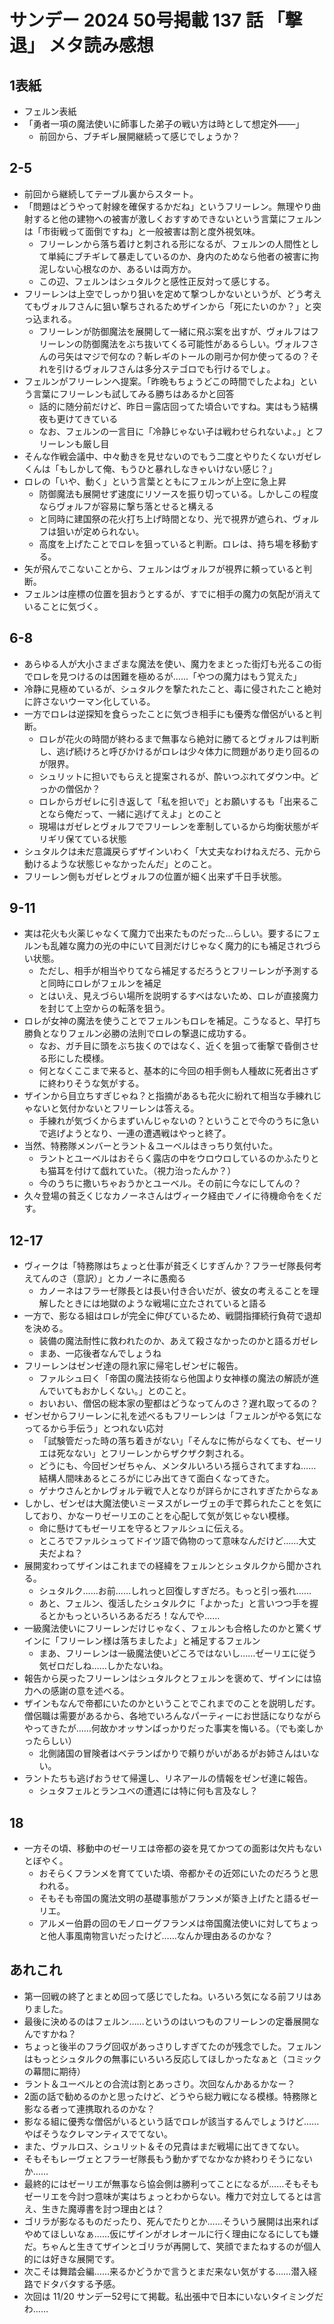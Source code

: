 # サンデー 2024 50号掲載 137 話 「撃退」 メタ読み感想

## 1表紙
- フェルン表紙
- 「勇者一項の魔法使いに師事した弟子の戦い方は時として想定外――」
  - 前回から、ブチギレ展開継続って感じでしょうか？

## 2-5
- 前回から継続してテーブル裏からスタート。
- 「問題はどうやって射線を確保するかだね」というフリーレン。無理やり曲射すると他の建物への被害が激しくおすすめできないという言葉にフェルンは「市街戦って面倒ですね」と一般被害は割と度外視気味。
  - フリーレンから落ち着けと刺される形になるが、フェルンの人間性として単純にブチギレて暴走しているのか、身内のためなら他者の被害に拘泥しない心根なのか、あるいは両方か。
  - この辺、フェルンはシュタルクと感性正反対って感じする。
- フリーレンは上空でしっかり狙いを定めて撃つしかないというが、どう考えてもヴォルフさんに狙い撃ちされるためザインから「死にたいのか？」と突っ込まれる。
  - フリーレンが防御魔法を展開して一緒に飛ぶ案を出すが、ヴォルフはフリーレンの防御魔法をぶち抜いてくる可能性があるらしい。ヴォルフさんの弓矢はマジで何なの？斬レギのトールの剛弓か何か使ってるの？それを引けるヴォルフさんは多分ステゴロでも行けるでしょ。
- フェルンがフリーレンへ提案。「昨晩もちょうどこの時間でしたよね」という言葉にフリーレンも試してみる勝ちはあるかと回答
  - 話的に随分前だけど、昨日＝露店回ってた頃合いですね。実はもう結構夜も更けてきている
  - なお、フェルンの一言目に「冷静じゃない子は戦わせられないよ。」とフリーレンも厳し目
- そんな作戦会議中、中々動きを見せないのでもう二度とやりたくないガゼレくんは「もしかして俺、もうひと暴れしなきゃいけない感じ？」
- ロレの「いや、動く」という言葉とともにフェルンが上空に急上昇
  - 防御魔法も展開せず速度にリソースを振り切っている。しかしこの程度ならヴォルフが容易に撃ち落とせると構える
  - と同時に建国祭の花火打ち上げ時間となり、光で視界が遮られ、ヴォルフは狙いが定められない。
  - 高度を上げたことでロレを狙っていると判断。ロレは、持ち場を移動する。
- 矢が飛んでこないことから、フェルンはヴォルフが視界に頼っていると判断。
- フェルンは座標の位置を狙おうとするが、すでに相手の魔力の気配が消えていることに気づく。

## 6-8
- あらゆる人が大小さまざまな魔法を使い、魔力をまとった街灯も光るこの街でロレを見つけるのは困難を極めるが……「やつの魔力はもう覚えた」
 - 冷静に見極めているが、シュタルクを撃たれたこと、毒に侵されたこと絶対に許さないウーマン化している。
- 一方でロレは逆探知を食らったことに気づき相手にも優秀な僧侶がいると判断。
  - ロレが花火の時間が終わるまで無事なら絶対に勝てるとヴォルフは判断し、逃げ続けろと呼びかけるがロレは少々体力に問題があり走り回るのが限界。
  - シュリットに担いでもらえと提案されるが、酔いつぶれてダウン中。どっかの僧侶か？
  - ロレからガゼレに引き返して「私を担いで」とお願いするも「出来ることなら俺だって、一緒に逃げてえよ」とのこと
  - 現場はガゼレとヴォルフでフリーレンを牽制しているから均衡状態がギリギリ保てている状態
- シュタルクは未だ意識戻らずザインいわく「大丈夫なわけねえだろ、元から動けるような状態じゃなかったんだ」とのこと。
- フリーレン側もガゼレとヴォルフの位置が細く出来ず千日手状態。

## 9-11
- 実は花火も火薬じゃなくて魔力で出来たものだった…らしい。要するにフェルンも乱雑な魔力の光の中にいて目測だけじゃなく魔力的にも補足されづらい状態。
  - ただし、相手が相当やりてなら補足するだろうとフリーレンが予測すると同時にロレがフェルンを補足
  - とはいえ、見えづらい場所を説明するすべはないため、ロレが直接魔力を封じて上空からの転落を狙う。
- ロレが女神の魔法を使うことでフェルンもロレを補足。こうなると、早打ち勝負となりフェルン必勝の法則でロレの撃退に成功する。
  - なお、ガチ目に頭をぶち抜くのではなく、近くを狙って衝撃で昏倒させる形にした模様。  
  - 何となくここまで来ると、基本的に今回の相手側も人種故に死者出さずに終わりそうな気がする。
- ザインから目立ちすぎじゃね？と指摘があるも花火に紛れて相当な手練れじゃないと気付かないとフリーレンは答える。
  - 手練れが気づくからまずいんじゃないの？ということで今のうちに急いで逃げようとなり、一連の遭遇戦はやっと終了。
- 当然、特務隊メンバーとラント＆ユーベルはきっちり気付いた。
  - ラントとユーベルはおそらく露店の中をウロウロしているのかふたりとも猫耳を付けて戯れていた。（視力治ったんか？）
  - 今のうちに撒いちゃおうかとユーベル。その前に今なにしてんの？
- 久々登場の貧乏くじなカノーネさんはヴィーク経由でノイに待機命令をくだす。

## 12-17 
- ヴィークは「特務隊はちょっと仕事が貧乏くじすぎんか？フラーゼ隊長何考えてんのさ（意訳）」とカノーネに愚痴る
  - カノーネはフラーゼ隊長とは長い付き合いだが、彼女の考えることを理解したときには地獄のような戦場に立たされていると語る
- 一方で、影なる組はロレが完全に伸びているため、戦闘指揮続行負荷で退却を決める。
  - 装備の魔法耐性に救われたのか、あえて殺さなかったのかと語るガゼレ
  - まあ、一応後者なんでしょうね
- フリーレンはゼンゼ達の隠れ家に帰宅しゼンゼに報告。
  - ファルシュ曰く「帝国の魔法技術なら他国より女神様の魔法の解読が進んでいてもおかしくない。」とのこと。
  - おいおい、僧侶の総本家の聖都はどうなってんのさ？遅れ取ってるの？
- ゼンゼからフリーレンに礼を述べるもフリーレンは「フェルンがやる気になってるから手伝う」とつれない応対
  - 「試験管だった時の落ち着きがない」「そんなに怖がらなくても、ゼーリエは死なない」とフリーレンからザクザク刺される。
  - どうにも、今回ゼンゼちゃん、メンタルいろいろ揺らされてますね……結構人間味あるところがにじみ出てきて面白くなってきた。
  - ゲナウさんとかレヴォルテ戦で人となりが詳らかにされすぎたからなぁ
- しかし、ゼンゼは大魔法使いミーヌスがレーヴェの手で葬られたことを気にしており、かなーりゼーリエのことを心配して気が気じゃない模様。
  - 命に懸けてもゼーリエを守るとファルシュに伝える。
  - ところでファルシュってドイツ語で偽物のって意味なんだけど……大丈夫だよね？
- 展開変わってザインはこれまでの経緯をフェルンとシュタルクから聞かされる。
  - シュタルク……お前……しれっと回復しすぎだろ。もっと引っ張れ……
  - あと、フェルン、復活したシュタルクに「よかった」と言いつつ手を握るとかもっといろいろあるだろ！なんでや……
- 一級魔法使いにフリーレンだけじゃなく、フェルンも合格したのかと驚くザインに「フリーレン様は落ちましたよ」と補足するフェルン
  - まあ、フリーレンは一級魔法使いどころではないし……ゼーリエに従う気ゼロだしね……しかたないね。
- 報告から戻ったフリーレンはシュタルクとフェルンを褒めて、ザインには協力への感謝の意を述べる。
- ザインもなんで帝都にいたのかということでこれまでのことを説明しだす。僧侶職は需要があるから、各地でいろんなパーティーにお世話になりながらやってきたが……何故かオッサンばっかりだった事実を悔いる。（でも楽しかったらしい）
  - 北側諸国の冒険者はベテランばかりで頼りがいがあるがお姉さんはいない。
- ラントたちも逃げおうせて帰還し、リネアールの情報をゼンゼ達に報告。
  - シュタフェルとランユべの遭遇には特に何も言及なし？

## 18
- 一方その頃、移動中のゼーリエは帝都の姿を見てかつての面影は欠片もないとぼやく。
  - おそらくフランメを育てていた頃、帝都かその近郊にいたのだろうと思われる。
  - そもそも帝国の魔法文明の基礎事態がフランメが築き上げたと語るゼーリエ。
  - アルメー伯爵の回のモノローグフランメは帝国魔法使いに対してちょっと他人事風南物言いだったけど……なんか理由あるのかな？

## あれこれ
- 第一回戦の終了とまとめ回って感じでしたね。いろいろ気になる前フリはありました。
- 最後に決めるのはフェルン……というのはいつものフリーレンの定番展開なんですかね？
- ちょっと後半のフラグ回収があっさりしすぎてたのが残念でした。フェルンはもっとシュタルクの無事にいろいろ反応してほしかったなぁと（コミックの幕間に期待）
- ラント＆ユーベルとの合流は割とあっさり。次回なんかあるかなー？
- 2面の話で勧めるのかと思ったけど、どうやら総力戦になる模様。特務隊と影なる者って連携取れるのかな？
- 影なる組に優秀な僧侶がいるという話でロレが該当するんでしょうけど……やばそうなクレマンティスでてない。
- また、ヴァルロス、シュリット＆その兄貴はまだ戦場に出てきてない。
- そもそもレーヴェとフラーゼ隊長もう動かずでなかなか終わりそうにないか……
- 最終的にはゼーリエが無事なら協会側は勝利ってことになるが……そもそもゼーリエを今討つ意味が実はちょっとわからない。権力で対立してるとは言え、生きた魔導書を討つ理由とは？
- ゴリラが影なるものだったり、死んでたりとか……そういう展開は出来ればやめてほしいなぁ……仮にザインがオレオールに行く理由になるにしても嫌だ。ちゃんと生きてザインとゴリラが再開して、笑顔でまたねするのが個人的には好きな展開です。
- 次こそは舞踏会編……来るかどうかで言うとまだ来ない気がする……潜入経路でドタバタする予感。
- 次回は 11/20 サンデー52号にて掲載。私出張中で日本にいないタイミングだわ……

